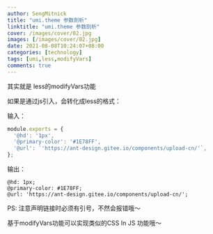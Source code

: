 ```yaml
---
author: SengMitnick
title: "umi.theme 参数剖析"
linktitle: "umi.theme 参数剖析"
cover: /images/cover/02.jpg
images: [/images/cover/02.jpg]
date: 2021-08-08T10:24:07+08:00
categories: [technology]
tags: [umi,less,modifyVars]
comments: true
---
```


其实就是 less的modifyVars功能

如果是通过js引入，会转化成less的格式：

输入：

``` js
module.exports = {
  '@hd': '1px',
  '@primary-color': '#1E78FF',
  '@url': `'https://ant-design.gitee.io/components/upload-cn/'`,
};
```

输出：

``` less
@hd: 1px;
@primary-color: #1E78FF;
@url: 'https://ant-design.gitee.io/components/upload-cn/';
```

PS: 注意声明链接时必须有引号，不然会报错哦～

基于modifyVars功能可以实现类似的CSS In JS 功能哦～
